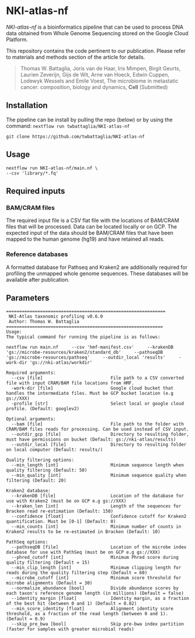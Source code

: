 # NKI-atlas-nf

*NKI-atlas-nf* is a bioinformatics pipeline that can be used to process DNA data obtained from Whole Genome Sequencing stored on the Google Cloud Platform.

This repository contains the code pertinent to our publication. Please refer to materials and methods section of the article for details.

>Thomas W. Battaglia, Joris van de Haar, Iris Mimpen, Birgit Geurts, Laurien Zeverijn, Gijs de Wit, Arne van Hoeck, Edwin Cuppen, Lodewyk Wessels and Emile Voest, The microbiome in metastatic cancer: composition, biology and dynamics, __Cell__ (Submitted)

## Installation
The pipeline can be install by pulling the repo (below) or by using the command: `nextflow run twbattaglia/NKI-atlas-nf`
```
git clone https://github.com/twbattaglia/NKI-atlas-nf
```

## Usage

```
nextflow run NKI-atlas-nf/main.nf \
--csv 'library/*.fq'
```

## Required inputs

### BAM/CRAM files
The required input file is a CSV flat file with the locations of BAM/CRAM files that will be processed. Data can be located locally or on GCP. The expected input of the data should be BAM/CRAM files that have been mapped to the human genome (hg19) and have retained all reads.

### Reference databases
A formatted database for Pathseq and Kraken2 are additionally required for profiling the unmapped whole genome sequences. These databases will be available after publication.

## Parameters

```
=============================================================
 NKI-Atlas taxonomic profiling v0.6.0
 Author: Thomas W. Battaglia
============================================================
Usage:
The typical command for running the pipeline is as follows:

nextflow run main.nf     --csv 'hmf-manifest.csv'     --krakenDB 'gs://microbe-resources/kraken2/standard_db'     --pathseqDB 'gs://microbe-resources/pathseq'     --outdir_local 'results'     -work-dir 'gs://nki-atlas/workdir'

Required arguments:
  --csv [file]                          File path to a CSV converted file with input CRAM/BAM file locations from HMF.
  -work-dir [file]                      Google cloud bucket that handles the intermediate files. Must be GCP bucket location (e.g gs://XXX)
  -profile [str]                        Select local or google cloud profile. (Default: googlev2)

Optional arguments:
  --bam [file]                          File path to the folder with CRAM/BAM files reads for processing. Can be used instead of CSV input.
  --outdir_gcp [file]                   Directory to resulting folder, must have permissions on bucket (Default: gs://nki-atlas/results)
  --outdir_local [file]                 Directory to resulting folder on local computer (Default: results/)

Quality filtering options:
  --min_length [int]                    Minimum sequence length when quality filtering (Default: 50)
  --min_quality [int]                   Minimum sequence quality when filtering (Default: 20)

Kraken2 database:
  --krakenDB [file]                     Location of the database for use with Kraken2 (must be on GCP e.g gs://XXX)
  --kraken_len [int]                    Length of the sequences for Bracken read re-estimation (Default: 150)
  --confidence [float]                  Confidence cutoff for Kraken2 quantification. Must be [0-1] (Default: 0)
  --min_counts [int]                    Minimum number of counts in Kraken2 results to be re-estimated in Bracken (Default: 10)

PathSeq options:
  --pathseqDB [file]                    Location of the microbe index database for use with PathSeq (must be on GCP e.g gs://XXX)
  --phred_cutoff [int]                  Minimum Phred score during quality filtering (Default = 15)
  --min_clip_length [int]               Minimum clipping length for reads during the quality filtering step (Default = 60)
  --microbe_cutoff [int]                Minimum score threshold for microbe alignments (Default = 30)
  --normalize_abundance [bool]          Divide abundance scores by each taxon's reference genome length (in millions) (Default = false)
  --identity_margin [float]             Identity margin, as a fraction of the best hit (between 0 and 1) (Default = 0.02)
  --min_score_identity [float]          Alignment identity score threshold, as a fraction of the read length (between 0 and 1). (Default = 0.9)
  --skip_pre_bwa [bool]                 Skip pre-bwa index partition (faster for samples with greater microbial reads)
```
